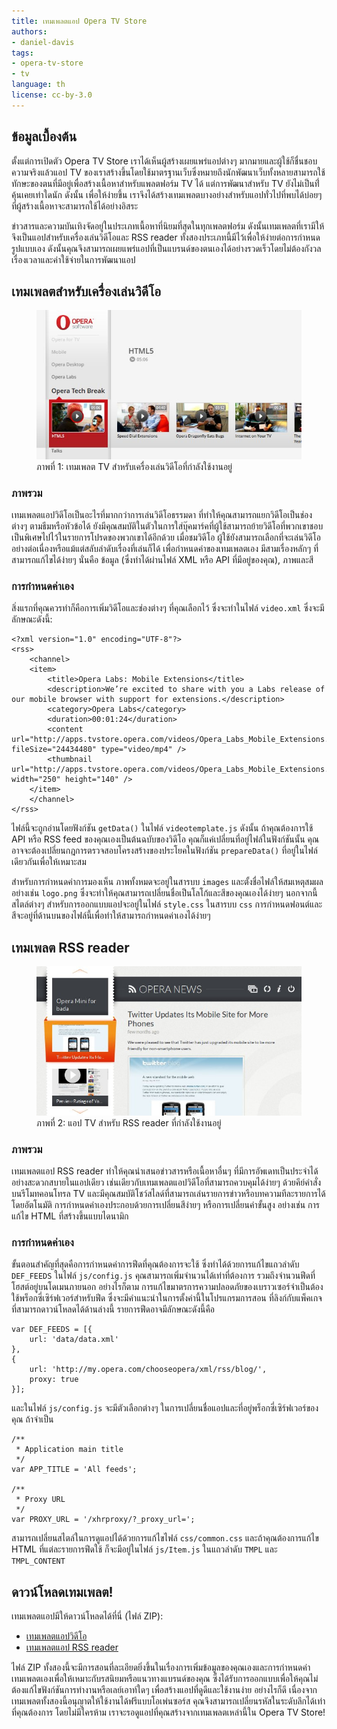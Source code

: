 ```yaml
---
title: เทมเพลตแอป Opera TV Store
authors:
- daniel-davis
tags:
- opera-tv-store
- tv
language: th
license: cc-by-3.0
---
```


## ข้อมูลเบื้องต้น

ตั้งแต่การเปิดตัว Opera TV Store เราได้เห็นผู้สร้างเผยแพร่แอปต่างๆ มากมายและผู้ใช้ก็ชื่นชอบ ความจริงแล้วแอป TV ของเราสร้างขึ้นโดยใช้มาตรฐานเว็บซึ่งหมายถึงนักพัฒนาเว็บทั้งหลายสามารถใช้ทักษะของตนที่มีอยู่เพื่อสร้างเนื้อหาสำหรับแพลตฟอร์ม TV ได้ แต่การพัฒนาสำหรับ TV ยังไม่เป็นที่่คุ้นเคยเท่าใดนัก ดังนั้น เพื่อให้ง่ายขึ้น เราจึงได้สร้างเทมเพลตบางอย่างสำหรับแอปทั่วไปที่พบได้บ่อยๆ ที่ผู้สร้างเนื้อหาจะสามารถใช้ได้อย่างอิสระ

ข่าวสารและความบันเทิงจัดอยู่ในประเภทเนื้อหาที่นิยมที่สุดในทุกเพลตฟอร์ม ดังนั้นเทมเพลตที่เรามีให้จึงเป็นแอปสำหรับเครื่องเล่นวิดีโอและ RSS reader ทั้งสองประเภทนี้มีไว้เพื่อให้ง่ายต่อการกำหนดรูปแบบเอง ดังนั้นคุณจึงสามารถเผยแพร่แอปที่เป็นแบรนด์ของตนเองได้อย่างรวดเร็วโดยไม่ต้องกังวลเรื่องเวลาและค่าใช้จ่ายในการพัฒนาแอป

## เทมเพลตสำหรับเครื่องเล่นวิดีโอ

<figure id="figure-1">
	<img src="/articles/opera-tv-store-app-templates/video-app-template.jpg" alt="ภาพหน้าจอที่แสดงแอป TV สำหรับเครื่องเล่นวิดีโอที่กำลังใช้งานอยู่">
	<figcaption markdown="span">ภาพที่ 1: เทมเพลต TV สำหรับเครื่องเล่นวิดีโอที่กำลังใช้งานอยู่</figcaption>
</figure>

### ภาพรวม

เทมเพลตแอปวิดีโอเป็นอะไรที่มากกว่าการเล่นวิดีโอธรรมดา ที่ทำให้คุณสามารถแยกวิดีโอเป็นช่องต่างๆ ตามธีมหรือหัวข้อได้ ยังมีคุณสมบัติในตัวในการใส่บุ๊คมาร์คที่ผู้ใช้สามารถย้ายวิดีโอที่พวกเขาชอบเป็นพิเศษไปไว้ในรายการโปรดของพวกเขาได้อีกด้วย เมื่อชมวิดีโอ ผู้ใช้ยังสามารถเลือกที่จะเล่นวิดีโออย่างต่อเนื่องหรือแม้แต่สลับลำดับเรื่องที่เล่นก็ได้ เพื่อกำหนดค่าของเทมเพลตเอง มีสามเรื่องหลักๆ ที่สามารถแก้ไขได้ง่ายๆ นั่นคือ ข้อมูล (ซึ่งทำได้ผ่านไฟล์ XML หรือ API ที่มีอยู่ของคุณ), ภาพและสี

### การกำหนดค่าเอง

สิ่งแรกที่คุณควรทำก็คือการเพิ่มวิดีโอและช่องต่างๆ ที่คุณเลือกไว้ ซึ่งจะทำในไฟล์ `video.xml` ซึ่งจะมีลักษณะดังนี้:

	<?xml version="1.0" encoding="UTF-8"?>
	<rss>
		<channel>
		<item>
			<title>Opera Labs: Mobile Extensions</title>
			<description>We’re excited to share with you a Labs release of our mobile browser with support for extensions.</description>
			<category>Opera Labs</category>
			<duration>00:01:24</duration>
			<content url="http://apps.tvstore.opera.com/videos/Opera_Labs_Mobile_Extensions.mp4" fileSize="24434480" type="video/mp4" />
			<thumbnail url="http://apps.tvstore.opera.com/videos/Opera_Labs_Mobile_Extensions.jpg" width="250" height="140" />
		</item>
		</channel>
	</rss>

ไฟล์นี้จะถูกอ่านโดยฟังก์ชัน `getData()` ในไฟล์ `videotemplate.js` ดังนั้น ถ้าคุณต้องการใช้ API หรือ RSS feed ของคุณเองเป็นต้นฉบับของวิดีโอ คุณก็แค่เปลี่ยนที่อยู่ไฟล์ในฟังก์ชันนั้น คุณอาจจะต้องเปลี่ยนกฎการตรวจสอบโครงสร้างของประโยคในฟังก์ชัน `prepareData()` ที่อยู่ในไฟล์เดียวกันเพื่อให้เหมาะสม

สำหรับการกำหนดค่าการมองเห็น ภาพทั้งหมดจะอยู่ในสารบบ `images` และตั้งชื่อไฟล์ให้สมเหตุสมผล อย่างเช่น `logo.png` ซึ่งจะทำให้คุณสามารถเปลี่ยนชื่อเป็นโลโก้และสีของคุณเองได้ง่ายๆ นอกจากนี้ สไตล์ต่างๆ สำหรับการออกแบบแอปจะอยู่ในไฟล์ `style.css` ในสารบบ `css` การกำหนดฟอนต์และสีจะอยู่ที่ด้านบนของไฟล์นี้เพื่อทำให้สามารถกำหนดค่าเองได้ง่ายๆ

## เทมเพลต RSS reader

<figure id="figure-2">
	<img src="/articles/opera-tv-store-app-templates/rss-app-template.jpg" alt="ภาพหน้าจอที่แสดงแอป TV สำหรับ RSS reader ที่กำลังใช้งานอยู่">
	<figcaption markdown="span">ภาพที่ 2: แอป TV สำหรับ RSS reader ที่กำลังใช้งานอยู่</figcaption>
</figure>

### ภาพรวม

เทมเพลตแอป RSS reader ทำให้คุณนำเสนอข่าวสารหรือเนื้อหาอื่นๆ ที่มีการอัพเดทเป็นประจำได้อย่างสะดวกสบายในแอปเดียว เช่นเดียวกับเทมเพลตแอปวิดีโอที่สามารถควบคุมได้ง่ายๆ ด้วยคีย์คำสั่งบนรีโมทคอนโทรล TV และมีคุณสมบัติโชว์สไลด์ที่สามารถเล่นรายการข่าวหรือบทความทีละรายการได้โดยอัตโนมัติ การกำหนดค่าเองประกอบด้วยการเปลี่ยนสีง่ายๆ หรือการเปลี่ยนค่าขั้นสูง อย่างเช่น การแก้ไข HTML ที่สร้างขึ้นแบบไดนามิก

### การกำหนดค่าเอง

ขั้นตอนสำคัญที่สุดคือการกำหนดค่าการฟีดที่คุณต้องการจะใช้ ซึ่งทำได้ด้วยการแก้ไขแถวลำดับ `DEF_FEEDS` ในไฟล์ `js/config.js` คุณสามารถเพิ่มจำนวนได้เท่าที่ต้องการ รวมถึงจำนวนฟีดที่โฮสต์อยู่บนโดเมนภายนอก อย่างไรก็ตาม การแก้ไขมาตรการความปลอดภัยของเบราวเซอร์จำเป็นต้องใช้พร็อกซี่เซิร์ฟเวอร์สำหรับฟีด ซึ่งจะมีคำแนะนำในการตั้งค่านี้ในโปรแกรมการสอน ที่ลิงก์กับแพ็คเกจที่สามารถดาวน์โหลดได้ด้านล่างนี้ รายการฟีดอาจมีลักษณะดังนี้คือ

	var DEF_FEEDS = [{
		url: 'data/data.xml'
	},
	{
		url: 'http://my.opera.com/chooseopera/xml/rss/blog/',
		proxy: true
	}];

และในไฟล์ `js/config.js` จะมีตัวเลือกต่างๆ ในการเปลี่ยนชื่อแอปและที่อยู่พร็อกซี่เซิร์ฟเวอร์ของคุณ ถ้าจำเป็น

	/**
	 * Application main title
	 */
	var APP_TITLE = 'All feeds';

	/**
	 * Proxy URL
	 */
	var PROXY_URL = '/xhrproxy/?_proxy_url=';

สามารถเปลี่ยนสไตล์ในการดูแอปได้ด้วยการแก้ไขไฟล์ `css/common.css` และถ้าคุณต้องการแก้ไข HTML ที่แต่ละรายการฟีดใช้ ก็จะมีอยู่ในไฟล์ `js/Item.js` ในแถวลำดับ `TMPL` และ `TMPL_CONTENT`

## ดาวน์โหลดเทมเพลต!

เทมเพลตแอปมีให้ดาวน์โหลดได้ที่นี่ (ไฟล์ ZIP):

- [เทมเพลตแอปวิดีโอ][3]
- [เทมเพลตแอป RSS reader][4]

[3]: http://apps.tvstore.opera.com/templates/videotemplate.zip
[4]: http://apps.tvstore.opera.com/templates/rssreader.zip

ไฟล์ ZIP ทั้งสองนี้จะมีการสอนที่ละเอียดยิ่งขึ้นในเรื่องการเพิ่มข้อมูลของคุณเองและการกำหนดค่าเทมเพลตเองเพื่อให้เหมาะกับรสนิยมหรือแนวทางแบรนด์ของคุณ ซึ่งได้รับการออกแบบเพื่อให้คุณไม่ต้องแก้ไขฟังก์ชันการทำงานหรือเลย์เอาท์ใดๆ เพื่อสร้างแอปที่ดูดีและใช้งานง่าย อย่างไรก็ดี เนื่องจากเทมเพลตทั้งสองนี้อนุญาตให้ใช้งานได้ฟรีแบบโอเพ่นซอร์ส คุณจึงสามารถเปลี่ยนรหัสในระดับลึกได้เท่าที่คุณต้องการ โดยไม่มีใครห้าม เราจะรอดูแอปที่คุณสร้างจากเทมเพลตเหล่านี้ใน Opera TV Store!
